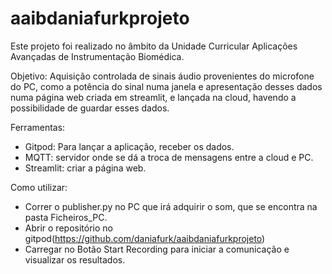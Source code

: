 # aaibdaniafurkprojeto
Este projeto foi realizado no âmbito da Unidade Curricular Aplicações Avançadas de Instrumentação Biomédica.

Objetivo: Aquisição controlada de sinais áudio provenientes do microfone do PC, como a potência do sinal numa janela e apresentação desses dados numa página web criada
em streamlit, e lançada na cloud, havendo a possibilidade de guardar esses dados.

Ferramentas: 
- Gitpod: Para lançar a aplicação, receber os dados.
- MQTT: servidor onde se dá a troca de mensagens entre a cloud e PC.
- Streamlit: criar a página web.

Como utilizar:
- Correr o publisher.py no PC que irá adquirir o som, que se encontra na pasta Ficheiros_PC.
- Abrir o repositório no gitpod(https://github.com/daniafurk/aaibdaniafurkprojeto)
- Carregar no Botão Start Recording para iniciar a comunicação e visualizar os resultados.



          
